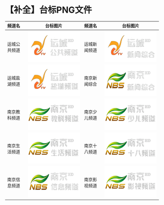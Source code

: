 # 【补全】台标PNG文件
|频道名|台标图片|频道名|台标图片|
|:---|:---:|:---|:---:|
|运城公共频道|<img src="https://raw.githubusercontent.com/liuyilong80880/tvlog/main/img/ycgg.png">|运城新闻频道|<img src="https://raw.githubusercontent.com/liuyilong80880/tvlog/main/img/ycxw.png">
|运城盐湖频道|<img src="https://raw.githubusercontent.com/liuyilong80880/tvlog/main/img/ycyh.png">|南京新闻综合|<img src="https://raw.githubusercontent.com/liuyilong80880/tvlog/main/img/nanjing01.png">
|南京教科频道|<img src="https://raw.githubusercontent.com/liuyilong80880/tvlog/main/img/nanjing02.png">|南京少儿频道|<img src="https://raw.githubusercontent.com/liuyilong80880/tvlog/main/img/nanjing03.png">
|南京生活频道|<img src="https://raw.githubusercontent.com/liuyilong80880/tvlog/main/img/nanjing04.png">|南京十八频道|<img src="https://raw.githubusercontent.com/liuyilong80880/tvlog/main/img/nanjing05.png">
|南京信息频道|<img src="https://raw.githubusercontent.com/liuyilong80880/tvlog/main/img/nanjing06.png">|南京影视频道|<img src="https://raw.githubusercontent.com/liuyilong80880/tvlog/main/img/nanjing07.png">
